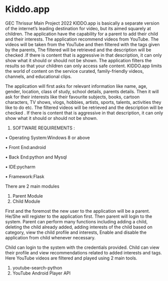 # Kiddo.app
GEC Thrissur Main Project 2022
KIDDO.app is basically a separate version of the internet’s leading
destination for video, but its aimed squarely at children.
The application have the capability for a parent to add their child and
their interests.
The application recommend videos from YouTube.
The videos will be taken from the YouTube and then filtered with the
tags given by the parents, The filtered will be retrieved and the
description will be checked .If there is content that is aggressive in
that description, it can only show what it should or should not be
shown.
The application filters the results so that your children can only
access safe content.
KIDDO.app limits the world of content on the service curated,
family-friendly videos, channels, and educational clips.

The application will first asks for relevant information like name, age,
gender, location, class of study, school details, parents details.
Then it will ask for their interests like their favourite subjects, books,
cartoon characters, TV shows, vlogs, hobbies, artists, sports, talents,
activities they like to do etc.
The filtered videos will be retrieved and the description will be
checked .
If there is content that is aggressive in that description, it can only
show what it should or should not be shown. 

1) SOFTWARE REQUIREMENTS :

• Operating System:Windows 8 or above

• Front End:android

• Back End:python and Mysql

• IDE:pycharm

• Framework:Flask


There are 2 main modules
1. Parent Module
2. Child Module

First and the foremost the new user to the application will be a
parent. He/She will register to the application first.
Then parent will login to the system.
Parent can perform many functions including adding a child, deleting
the child already added, adding interests of the child based on
category, view the child profile and interests, Enable and disable the
application from child whenever necessary.

Child can login to the system with the credentials provided.
Child can view their profile and view recommendations related to
added interests and tags.
Here YouTube videos are filtered and played using 2 main tools.
1. youtube-search-python
2. YouTube Android Player API
